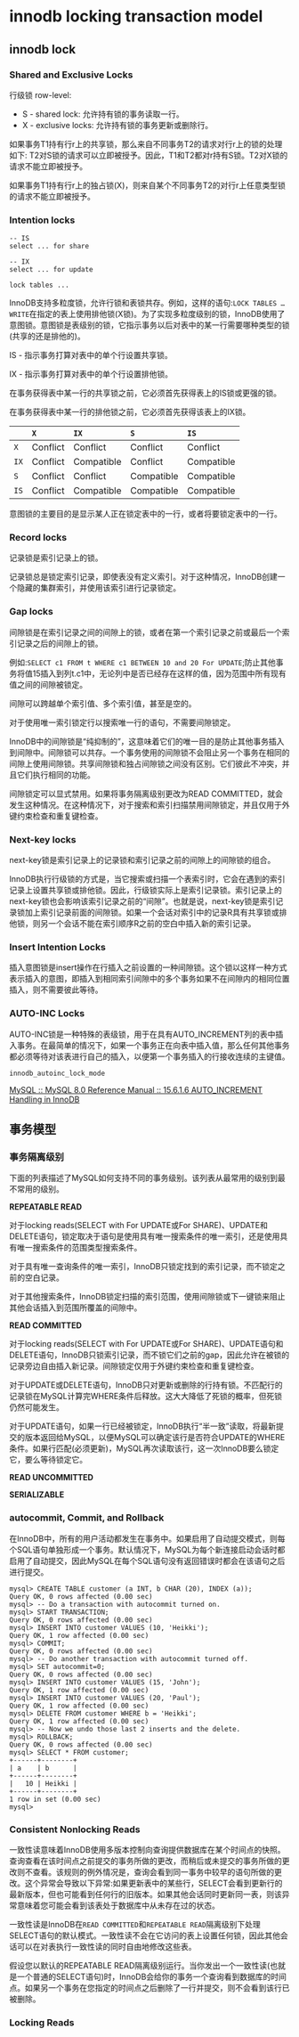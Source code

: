 # innodb locking transaction model

## innodb lock

### Shared and Exclusive Locks

行级锁 row-level:

- S - shared lock: 允许持有锁的事务读取一行。
- X - exclusive locks: 允许持有锁的事务更新或删除行。

如果事务T1持有行r上的共享锁，那么来自不同事务T2的请求对行r上的锁的处理如下: T2对S锁的请求可以立即被授予。因此，T1和T2都对r持有S锁。T2对X锁的请求不能立即被授予。

如果事务T1持有行r上的独占锁(X)，则来自某个不同事务T2的对行r上任意类型锁的请求不能立即被授予。

### Intention locks

```mysql
-- IS
select ... for share

-- IX
select ... for update

lock tables ... 

```

InnoDB支持多粒度锁，允许行锁和表锁共存。例如，这样的语句:`LOCK TABLES … WRITE`在指定的表上使用排他锁(X锁)。为了实现多粒度级别的锁，InnoDB使用了意图锁。意图锁是表级别的锁，它指示事务以后对表中的某一行需要哪种类型的锁(共享的还是排他的)。

IS - 指示事务打算对表中的单个行设置共享锁。

IX - 指示事务打算对表中的单个行设置排他锁。

在事务获得表中某一行的共享锁之前，它必须首先获得表上的IS锁或更强的锁。

在事务获得表中某一行的排他锁之前，它必须首先获得该表上的IX锁。

|      | `X`      | `IX`       | `S`        | `IS`       |
| :--- | :------- | :--------- | :--------- | :--------- |
| `X`  | Conflict | Conflict   | Conflict   | Conflict   |
| `IX` | Conflict | Compatible | Conflict   | Compatible |
| `S`  | Conflict | Conflict   | Compatible | Compatible |
| `IS` | Conflict | Compatible | Compatible | Compatible |

意图锁的主要目的是显示某人正在锁定表中的一行，或者将要锁定表中的一行。

### Record locks

记录锁是索引记录上的锁。

记录锁总是锁定索引记录，即使表没有定义索引。对于这种情况，InnoDB创建一个隐藏的集群索引，并使用该索引进行记录锁定。

### Gap locks

间隙锁是在索引记录之间的间隙上的锁，或者在第一个索引记录之前或最后一个索引记录之后的间隙上的锁。

例如:`SELECT c1 FROM t WHERE c1 BETWEEN 10 and 20 For UPDATE`;防止其他事务将值15插入到列t.c1中，无论列中是否已经存在这样的值，因为范围中所有现有值之间的间隙被锁定。

间隙可以跨越单个索引值、多个索引值，甚至是空的。

对于使用唯一索引锁定行以搜索唯一行的语句，不需要间隙锁定。

InnoDB中的间隙锁是“纯抑制的”，这意味着它们的唯一目的是防止其他事务插入到间隙中。间隙锁可以共存。一个事务使用的间隙锁不会阻止另一个事务在相同的间隙上使用间隙锁。共享间隙锁和独占间隙锁之间没有区别。它们彼此不冲突，并且它们执行相同的功能。

间隙锁定可以显式禁用。如果将事务隔离级别更改为READ COMMITTED，就会发生这种情况。在这种情况下，对于搜索和索引扫描禁用间隙锁定，并且仅用于外键约束检查和重复键检查。

### Next-key locks

next-key锁是索引记录上的记录锁和索引记录之前的间隙上的间隙锁的组合。

InnoDB执行行级锁的方式是，当它搜索或扫描一个表索引时，它会在遇到的索引记录上设置共享锁或排他锁。因此，行级锁实际上是索引记录锁。索引记录上的next-key锁也会影响该索引记录之前的“间隙”。也就是说，next-key锁是索引记录锁加上索引记录前面的间隙锁。如果一个会话对索引中的记录R具有共享锁或排他锁，则另一个会话不能在索引顺序R之前的空白中插入新的索引记录。

### Insert Intention Locks

插入意图锁是insert操作在行插入之前设置的一种间隙锁。这个锁以这样一种方式表示插入的意图，即插入到相同索引间隙中的多个事务如果不在间隙内的相同位置插入，则不需要彼此等待。

### AUTO-INC Locks

AUTO-INC锁是一种特殊的表级锁，用于在具有AUTO_INCREMENT列的表中插入事务。在最简单的情况下，如果一个事务正在向表中插入值，那么任何其他事务都必须等待对该表进行自己的插入，以便第一个事务插入的行接收连续的主键值。

`innodb_autoinc_lock_mode` 

[MySQL :: MySQL 8.0 Reference Manual :: 15.6.1.6 AUTO_INCREMENT Handling in InnoDB](https://dev.mysql.com/doc/refman/8.0/en/innodb-auto-increment-handling.html#innodb-auto-increment-lock-modes)

## 事务模型

### 事务隔离级别

下面的列表描述了MySQL如何支持不同的事务级别。该列表从最常用的级别到最不常用的级别。

**REPEATABLE READ**

对于locking reads(SELECT with For UPDATE或For SHARE)、UPDATE和DELETE语句，锁定取决于语句是使用具有唯一搜索条件的唯一索引，还是使用具有唯一搜索条件的范围类型搜索条件。

对于具有唯一查询条件的唯一索引，InnoDB只锁定找到的索引记录，而不锁定之前的空白记录。

对于其他搜索条件，InnoDB锁定扫描的索引范围，使用间隙锁或下一键锁来阻止其他会话插入到范围所覆盖的间隙中。

**READ COMMITTED**

对于locking reads(SELECT with For UPDATE或For SHARE)、UPDATE语句和DELETE语句，InnoDB只锁索引记录，而不锁它们之前的gap，因此允许在被锁的记录旁边自由插入新记录。间隙锁定仅用于外键约束检查和重复键检查。

对于UPDATE或DELETE语句，InnoDB只对更新或删除的行持有锁。不匹配行的记录锁在MySQL计算完WHERE条件后释放。这大大降低了死锁的概率，但死锁仍然可能发生。

对于UPDATE语句，如果一行已经被锁定，InnoDB执行“半一致”读取，将最新提交的版本返回给MySQL，以便MySQL可以确定该行是否符合UPDATE的WHERE条件。如果行匹配(必须更新)，MySQL再次读取该行，这一次InnoDB要么锁定它，要么等待锁定它。

**READ UNCOMMITTED**

**SERIALIZABLE**

### autocommit, Commit, and Rollback

在InnoDB中，所有的用户活动都发生在事务中。如果启用了自动提交模式，则每个SQL语句单独形成一个事务。默认情况下，MySQL为每个新连接启动会话时都启用了自动提交，因此MySQL在每个SQL语句没有返回错误时都会在该语句之后进行提交。

```mysql
mysql> CREATE TABLE customer (a INT, b CHAR (20), INDEX (a));
Query OK, 0 rows affected (0.00 sec)
mysql> -- Do a transaction with autocommit turned on.
mysql> START TRANSACTION;
Query OK, 0 rows affected (0.00 sec)
mysql> INSERT INTO customer VALUES (10, 'Heikki');
Query OK, 1 row affected (0.00 sec)
mysql> COMMIT;
Query OK, 0 rows affected (0.00 sec)
mysql> -- Do another transaction with autocommit turned off.
mysql> SET autocommit=0;
Query OK, 0 rows affected (0.00 sec)
mysql> INSERT INTO customer VALUES (15, 'John');
Query OK, 1 row affected (0.00 sec)
mysql> INSERT INTO customer VALUES (20, 'Paul');
Query OK, 1 row affected (0.00 sec)
mysql> DELETE FROM customer WHERE b = 'Heikki';
Query OK, 1 row affected (0.00 sec)
mysql> -- Now we undo those last 2 inserts and the delete.
mysql> ROLLBACK;
Query OK, 0 rows affected (0.00 sec)
mysql> SELECT * FROM customer;
+------+--------+
| a    | b      |
+------+--------+
|   10 | Heikki |
+------+--------+
1 row in set (0.00 sec)
mysql>

```

### Consistent Nonlocking Reads

一致性读意味着InnoDB使用多版本控制向查询提供数据库在某个时间点的快照。查询查看在该时间点之前提交的事务所做的更改，而稍后或未提交的事务所做的更改则不查看。该规则的例外情况是，查询会看到同一事务中较早的语句所做的更改。这个异常会导致以下异常:如果更新表中的某些行，SELECT会看到更新行的最新版本，但也可能看到任何行的旧版本。如果其他会话同时更新同一表，则该异常意味着您可能会看到该表处于数据库中从未存在过的状态。

一致性读是InnoDB在`READ COMMITTED`和`REPEATABLE READ`隔离级别下处理SELECT语句的默认模式。一致性读不会在它访问的表上设置任何锁，因此其他会话可以在对表执行一致性读的同时自由地修改这些表。

假设您以默认的REPEATABLE READ隔离级别运行。当你发出一个一致性读(也就是一个普通的SELECT语句)时，InnoDB会给你的事务一个查询看到数据库的时间点。如果另一个事务在您指定的时间点之后删除了一行并提交，则不会看到该行已被删除。

### Locking Reads

